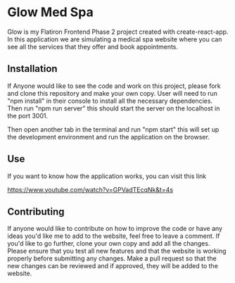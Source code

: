 # Glow Med Spa

Glow is my Flatiron Frontend Phase 2 project created with create-react-app.
In this application we are simulating a medical spa website where you can see all the services that they offer and book appointments.

## Installation

If Anyone would like to see the code and work on this project, please fork and clone this repository and make your own copy. User will need to run "npm install" in their console to install all the necessary dependencies. Then run "npm run server" this should start the server on the localhost in the port 3001.

Then open another tab in the terminal and run "npm start" this will set up the development environment and run the application on the browser.

## Use

If you want to know how the application works, you can visit this link

https://www.youtube.com/watch?v=GPVadTEcqNk&t=4s

## Contributing

If anyone would like to contribute on how to improve the code or have any ideas you'd like me to add to the website, feel free to leave a comment. If you'd like to go further, clone your own copy and add all the changes. Please ensure that you test all new features and that the website is working properly before submitting any changes. Make a pull request so that the new changes can be reviewed and if approved, they will be added to the website.
